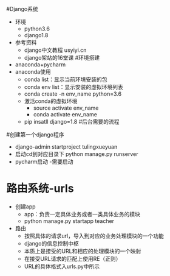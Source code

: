 #Django系统
- 环境
    - python3.6
    - django1.8
- 参考资料
    - django中文教程 usyiyi.cn
    - django架站的16堂课
#环境搭建
- anaconda+pycharm
- anaconda使用
    - conda list：显示当前环境安装的包
    - conda env list：显示安装的虚拟环境列表
    - conda create -n env_name python=3.6 
    - 激活conda的虚拟环境
        - source activate env_name
        - conda activate env_name
    - pip insatll django=1.8
#后台需要的流程

#创建第一个django程序
- django-admin startproject tulingxueyuan
- 启动cd到对应目录下
python manage.py runserver
- pycharm启动
    -需要启动
    
# 路由系统-urls
- 创建app
    - app：负责一定具体业务或者一类具体业务的模块
    - python manage.py startapp teacher
- 路由
    - 按照具体的请求url，导入到对应的业务处理模块的一个功能
    - django的信息控制中枢
    - 本质上是接受的URL和相应的处理模块的一个映射
    - 在接受URL请求的匹配上使用RE（正则）
    - URL的具体格式入urls.py中所示  